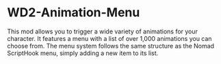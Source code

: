 # WD2-Animation-Menu
This mod allows you to trigger a wide variety of animations for your character. It features a menu with a list of over 1,000 animations you can choose from.  The menu system follows the same structure as the Nomad ScriptHook menu, simply adding a new item to its list.
